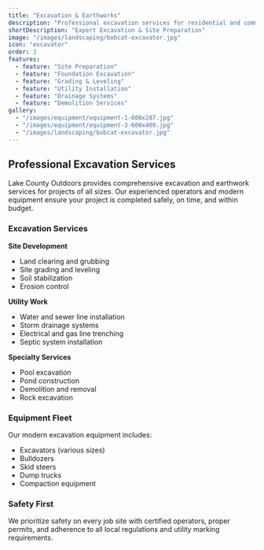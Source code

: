 ```yaml
---
title: "Excavation & Earthworks"
description: "Professional excavation services for residential and commercial projects. Site preparation, grading, and utility installation."
shortDescription: "Expert Excavation & Site Preparation"
image: "/images/landscaping/bobcat-excavator.jpg"
icon: "excavator"
order: 3
features:
  - feature: "Site Preparation"
  - feature: "Foundation Excavation"
  - feature: "Grading & Leveling"
  - feature: "Utility Installation"
  - feature: "Drainage Systems"
  - feature: "Demolition Services"
gallery:
  - "/images/equipment/equipment-1-600x287.jpg"
  - "/images/equipment/equipment-3-600x409.jpg"
  - "/images/landscaping/bobcat-excavator.jpg"
---
```


## Professional Excavation Services

Lake County Outdoors provides comprehensive excavation and earthwork services for projects of all sizes. Our experienced operators and modern equipment ensure your project is completed safely, on time, and within budget.

### Excavation Services

**Site Development**
- Land clearing and grubbing
- Site grading and leveling
- Soil stabilization
- Erosion control

**Utility Work**
- Water and sewer line installation
- Storm drainage systems
- Electrical and gas line trenching
- Septic system installation

**Specialty Services**
- Pool excavation
- Pond construction
- Demolition and removal
- Rock excavation

### Equipment Fleet

Our modern excavation equipment includes:
- Excavators (various sizes)
- Bulldozers
- Skid steers
- Dump trucks
- Compaction equipment

### Safety First

We prioritize safety on every job site with certified operators, proper permits, and adherence to all local regulations and utility marking requirements.